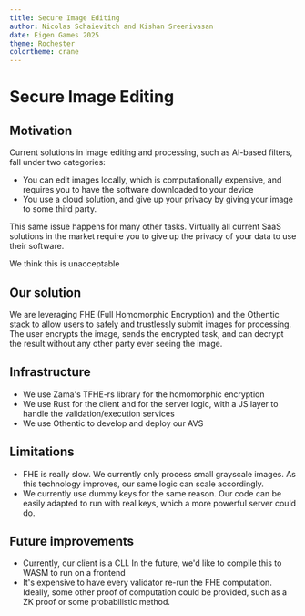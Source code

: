```yaml
---
title: Secure Image Editing
author: Nicolas Schaievitch and Kishan Sreenivasan
date: Eigen Games 2025
theme: Rochester
colortheme: crane
---
```


# Secure Image Editing

## Motivation

Current solutions in image editing and processing, such as AI-based filters, fall under two categories:

- You can edit images locally, which is computationally expensive, and requires you to have the software downloaded to your device
- You use a cloud solution, and give up your privacy by giving your image to some third party.

This same issue happens for many other tasks. Virtually all current SaaS solutions in the market require you to give up the privacy of your data to use their software.

We think this is unacceptable

## Our solution

We are leveraging FHE (Full Homomorphic Encryption) and the Othentic stack to allow users to safely and trustlessly submit images for processing. The user encrypts the image, sends the encrypted task, and can decrypt the result without any other party ever seeing the image.

## Infrastructure

- We use Zama's TFHE-rs library for the homomorphic encryption
- We use Rust for the client and for the server logic, with a JS layer to handle the validation/execution services
- We use Othentic to develop and deploy our AVS

## Limitations

- FHE is really slow. We currently only process small grayscale images. As this technology improves, our same logic can scale accordingly.
- We currently use dummy keys for the same reason. Our code can be easily adapted to run with real keys, which a more powerful server could do.

## Future improvements

- Currently, our client is a CLI. In the future, we'd like to compile this to WASM to run on a frontend
- It's expensive to have every validator re-run the FHE computation. Ideally, some other proof of computation could be provided, such as a ZK proof or some probabilistic method.